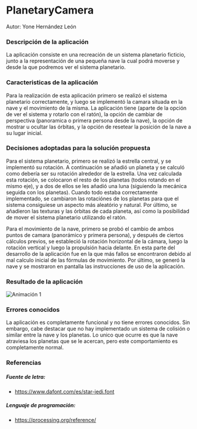 # PlanetaryCamera
Autor: Yone Hernández León

### Descripción de la aplicación
La aplicación consiste en una recreación de un sistema planetario ficticio, junto a la representación de una pequeña nave la cual podrá moverse y desde la que podremos ver el sistema planetario.

### Caracteristicas de la aplicación
Para la realización de esta aplicación primero se realizó el sistema planetario correctamente, y luego se implementó la camara situada en la nave y el movimiento de la misma. La aplicación tiene (aparte de la opción de ver el sistema y rotarlo con el ratón), la opción de cambiar de perspectiva (panoramica o primera persona desde la nave), la opción de mostrar u ocultar las órbitas, y la opción de resetear la posición de la nave a su lugar inicial.

### Decisiones adoptadas para la solución propuesta
Para el sistema planetario, primero se realizó la estrella central, y se implementó su rotación. A continuación se añadió un planeta y se calculó como debería ser su rotación alrededor de la estrella. Una vez calculada esta rotación, se colocaron el resto de los planetas (todos rotando en el mismo eje), y a dos de ellos se les añadió una luna (siguiendo la mecánica seguida con los planetas). Cuando todo estaba correctamente implementado, se cambiaron las rotaciónes de los planetas para que el sistema consiguiese un aspecto más aleatório y natural. Por último, se añadieron las texturas y las órbitas de cada planeta, así como la posibilidad de mover el sistema planetario utilizando el ratón.

Para el movimiento de la nave, primero se probó el cambio de ambos puntos de camara (panorámico y primera persona), y después de ciertos cálculos previos, se estableció la rotación horizontal de la cámara, luego la rotación vertical y luego la propulsión hacia delante. En esta parte del desarrollo de la aplicación fue en la que más fallos se encontraron debido al mal calculo inicial de las fórmulas de movimiento. Por último, se generó la nave y se mostraron en pantalla las instrucciones de uso de la aplicación.

### Resultado de la aplicación
![Animación 1](https://github.com/YoneHernandezLeon/PlanetaryCamera/blob/main/planetarysistemgif.gif?raw=true)

### Errores conocidos
La aplicación es completamente funcional y no tiene errores conocidos. Sin embargo, cabe destacar que no hay implementado un sistema de colisión o similar entre la nave y los planetas. Lo unico que ocurre es que la nave atraviesa los planetas que se le acercan, pero este comportamiento es completamente normal.

### Referencias
##### Fuente de letra:
- https://www.dafont.com/es/star-jedi.font
##### Lenguaje de programación:
- https://processing.org/reference/

